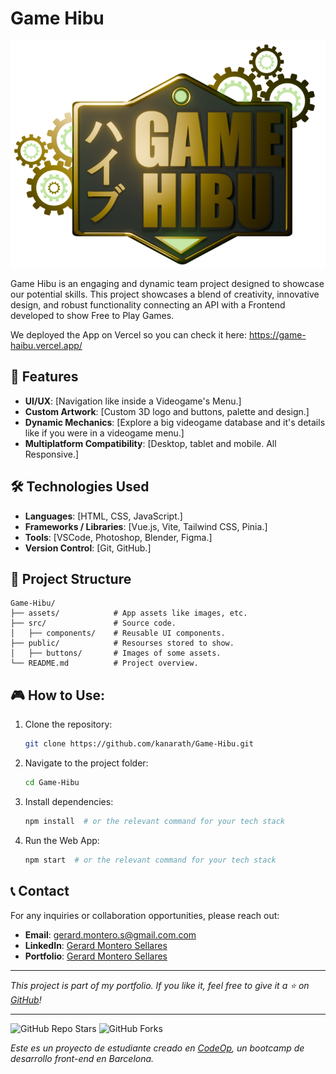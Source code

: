 # Game Hibu

![Game Hibu Banner](public/buttons/game_hibu_alpha.png "Game Hibu")

Game Hibu is an engaging and dynamic team project designed to showcase our potential skills. This project showcases a blend of creativity, innovative design, and robust functionality connecting an API with a Frontend developed to show Free to Play Games.

We deployed the App on Vercel so you can check it here:
<https://game-haibu.vercel.app/>

## 🚀 Features

- **UI/UX**: [Navigation like inside a Videogame's Menu.]
- **Custom Artwork**: [Custom 3D logo and buttons, palette and design.]
- **Dynamic Mechanics**: [Explore a big videogame database and it's details like if you were in a videogame menu.]
- **Multiplatform Compatibility**: [Desktop, tablet and mobile. All Responsive.]

## 🛠️ Technologies Used

- **Languages**: [HTML, CSS, JavaScript.]
- **Frameworks / Libraries**: [Vue.js, Vite, Tailwind CSS, Pinia.]
- **Tools**: [VSCode, Photoshop, Blender, Figma.]
- **Version Control**: [Git, GitHub.]

## 📂 Project Structure

```
Game-Hibu/
├── assets/            # App assets like images, etc.
├── src/               # Source code.
│   ├── components/    # Reusable UI components.
├── public/            # Resourses stored to show.
│   ├── buttons/       # Images of some assets.
└── README.md          # Project overview.
```

## 🎮 How to Use:

1. Clone the repository:
   ```bash
   git clone https://github.com/kanarath/Game-Hibu.git
   ```
2. Navigate to the project folder:
   ```bash
   cd Game-Hibu
   ```
3. Install dependencies:
   ```bash
   npm install  # or the relevant command for your tech stack
   ```
4. Run the Web App:
   ```bash
   npm start  # or the relevant command for your tech stack
   ```


## 📞 Contact

For any inquiries or collaboration opportunities, please reach out:

- **Email**: [gerard.montero.s@gmail.com.com](mailto:gerard.montero.s@gmail.com.com)
- **LinkedIn**: [Gerard Montero Sellares](https://www.linkedin.com/in/gerard-montero-sellares-3005499a/)
- **Portfolio**: [Gerard Montero Sellares](https://www.gerardms.com)

---

_This project is part of my portfolio. If you like it, feel free to give it a ⭐ on [GitHub](https://github.com/Kanarath/Game-Hibu)!_

---

![GitHub Repo Stars](https://img.shields.io/github/stars/Kanarath/Game-Hibu?style=social) ![GitHub Forks](https://img.shields.io/github/forks/Kanarath/Game-Hibu?style=social)



_Este es un proyecto de estudiante creado en [CodeOp](http://codeop.tech), un bootcamp de desarrollo front-end en Barcelona._

